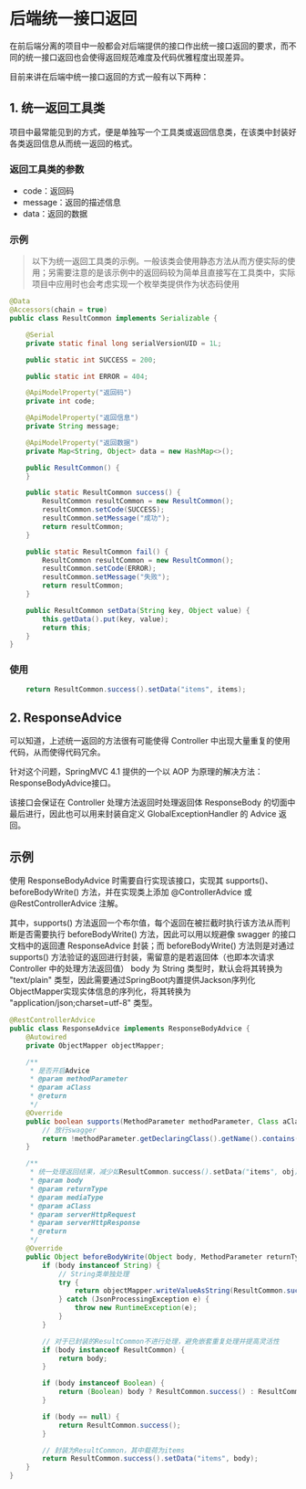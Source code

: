 #  后端统一接口返回

在前后端分离的项目中一般都会对后端提供的接口作出统一接口返回的要求，而不同的统一接口返回也会使得返回规范难度及代码优雅程度出现差异。

目前来讲在后端中统一接口返回的方式一般有以下两种：

## 1. 统一返回工具类

项目中最常能见到的方式，便是单独写一个工具类或返回信息类，在该类中封装好各类返回信息从而统一返回的格式。

### 返回工具类的参数

* code：返回码
* message：返回的描述信息
* data：返回的数据

### 示例

> 以下为统一返回工具类的示例。一般该类会使用静态方法从而方便实际的使用；另需要注意的是该示例中的返回码较为简单且直接写在工具类中，实际项目中应用时也会考虑实现一个枚举类提供作为状态码使用

```java
@Data
@Accessors(chain = true)
public class ResultCommon implements Serializable {

    @Serial
    private static final long serialVersionUID = 1L;

    public static int SUCCESS = 200;

    public static int ERROR = 404;

    @ApiModelProperty("返回码")
    private int code;

    @ApiModelProperty("返回信息")
    private String message;

    @ApiModelProperty("返回数据")
    private Map<String, Object> data = new HashMap<>();

    public ResultCommon() {
    }

    public static ResultCommon success() {
        ResultCommon resultCommon = new ResultCommon();
        resultCommon.setCode(SUCCESS);
        resultCommon.setMessage("成功");
        return resultCommon;
    }

    public static ResultCommon fail() {
        ResultCommon resultCommon = new ResultCommon();
        resultCommon.setCode(ERROR);
        resultCommon.setMessage("失败");
        return resultCommon;
    }

    public ResultCommon setData(String key, Object value) {
        this.getData().put(key, value);
        return this;
    }
}
```

### 使用

```java
	return ResultCommon.success().setData("items", items);
```

## 2. ResponseAdvice

可以知道，上述统一返回的方法很有可能使得 Controller 中出现大量重复的使用代码，从而使得代码冗余。

针对这个问题，SpringMVC 4.1 提供的一个以 AOP 为原理的解决方法：ResponseBodyAdvice接口。

该接口会保证在 Controller 处理方法返回时处理返回体 ResponseBody 的切面中最后进行，因此也可以用来封装自定义 GlobalExceptionHandler 的 Advice 返回。

## 示例

使用 ResponseBodyAdvice 时需要自行实现该接口，实现其 supports()、beforeBodyWrite() 方法，并在实现类上添加 @ControllerAdvice 或 @RestControllerAdvice 注解。

其中，supports() 方法返回一个布尔值，每个返回在被拦截时执行该方法从而判断是否需要执行 beforeBodyWrite() 方法，因此可以用以规避像 swagger 的接口文档中的返回遭 ResponseAdvice 封装；而 beforeBodyWrite() 方法则是对通过 supports() 方法验证的返回进行封装，需留意的是若返回体（也即本次请求 Controller 中的处理方法返回值） body 为 String 类型时，默认会将其转换为 "text/plain" 类型，因此需要通过SpringBoot内置提供Jackson序列化ObjectMapper实现实体信息的序列化，将其转换为 "application/json;charset=utf-8" 类型。

```java
@RestControllerAdvice
public class ResponseAdvice implements ResponseBodyAdvice {
    @Autowired
    private ObjectMapper objectMapper;

    /**
     * 是否开启Advice
     * @param methodParameter
     * @param aClass
     * @return
     */
    @Override
    public boolean supports(MethodParameter methodParameter, Class aClass) {
        // 放行swagger
        return !methodParameter.getDeclaringClass().getName().contains("springfox");
    }

    /**
     * 统一处理返回结果，减少如ResultCommon.success().setData("items", obj)的代码
     * @param body
     * @param returnType
     * @param mediaType
     * @param aClass
     * @param serverHttpRequest
     * @param serverHttpResponse
     * @return
     */
    @Override
    public Object beforeBodyWrite(Object body, MethodParameter returnType, MediaType mediaType, Class aClass, ServerHttpRequest serverHttpRequest, ServerHttpResponse serverHttpResponse) {
        if (body instanceof String) {
            // String类单独处理
            try {
                return objectMapper.writeValueAsString(ResultCommon.success().setData("msg", body));
            } catch (JsonProcessingException e) {
                throw new RuntimeException(e);
            }
        }

        // 对于已封装的ResultCommon不进行处理，避免嵌套重复处理并提高灵活性
        if (body instanceof ResultCommon) {
            return body;
        }

        if (body instanceof Boolean) {
            return (Boolean) body ? ResultCommon.success() : ResultCommon.fail();
        }

        if (body == null) {
            return ResultCommon.success();
        }

        // 封装为ResultCommon，其中载荷为items
        return ResultCommon.success().setData("items", body);
    }
}
```

